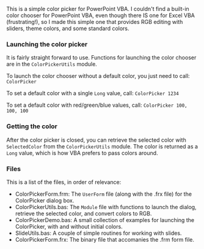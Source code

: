 This is a simple color picker for PowerPoint VBA. I couldn't find a built-in color chooser for PowerPoint VBA, even though there IS one for Excel VBA (frustrating!), so I made this simple one that provides RGB editing with sliders, theme colors, and some standard colors.


### Launching the color picker
It is fairly straight forward to use. Functions for launching the color chooser are in the `ColorPickerUtils` module. 

To launch the color chooser without a default color, you just need to call: `ColorPicker`

To set a default color with a single `Long` value, call: `ColorPicker 1234`

To set a default color with red/green/blue values, call: `ColorPicker 100, 100, 100`

### Getting the color
After the color picker is closed, you can retrieve the selected color with `SelectedColor` from the `ColorPickerUtils` module. The color is returned as a `Long` value, which is how VBA prefers to pass colors around.

### Files
This is a list of the files, in order of relevance:
* ColorPickerForm.frm: The `UserForm` file (along with the .frx file) for the ColorPicker dialog box.
* ColorPickerUtils.bas: The `Module` file with functions to launch the dialog, retrieve the selected color, and convert colors to RGB.
* ColorPickerDemo.bas: A small collection of examples for launching the ColorPicker, with and without initial colors.
* SlideUtils.bas: A couple of simple routines for working with slides.
* ColorPickerForm.frx: The binary file that accomanies the .frm form file.
